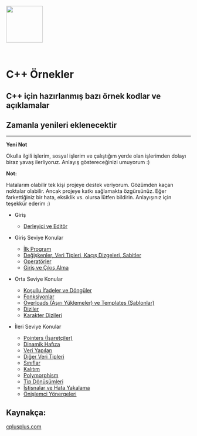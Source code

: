<a href="url"><img src="https://user-images.githubusercontent.com/20879375/42376157-ce7cfabe-8126-11e8-8b74-3fe772049de4.png" align="center" height="100" width="100" ></a>

<br>



# C++ Örnekler

## C++ için hazırlanmış bazı örnek kodlar ve açıklamalar

## Zamanla yenileri eklenecektir

--------------------------

**Yeni Not**

Okulla ilgili işlerim, sosyal işlerim ve çalıştığım yerde olan işlerimden dolayı biraz yavaş ilerliyoruz. 
Anlayış göstereceğinizi umuyorum :) 

**Not:**

Hatalarım olabilir tek kişi projeye destek veriyorum. Gözümden kaçan noktalar olabilir. Ancak projeye katkı 
sağlamakta özgürsünüz. Eğer farkettiğiniz bir hata, eksiklik vs. olursa lütfen bildirin. Anlayışınız için 
teşekkür ederim :)

* Giriş
    * [Derleyici ve Editör](giris/derleyici_editor.md)


* Giriş Seviye Konular
    * [İlk Program](giris_konular/ilk_program.md)
    * [Değişkenler, Veri Tipleri, Kaçış Dizgeleri, Sabitler](giris_konular/degiskenler.md)
    * [Operatörler](giris_konular/operatorler.md)
    * [Giriş ve Çıkış Alma](giris_konular/giris_cikis.md)

* Orta Seviye Konular
    * [Koşullu İfadeler ve Döngüler](orta_konular/kosullar_donguler.md)
    * [Fonksiyonlar](orta_konular/fonksiyonlar.md)
    * [Overloads (Aşırı Yüklemeler) ve Templates (Şablonlar)](orta_konular/overloads_templates.md)
    * [Diziler](orta_konular/diziler.md)
    * [Karakter Dizileri](orta_konular/karakter_dizileri.md)

* İleri Seviye Konular
    * [Pointers (İşaretçiler)](ileri_konular/pointers.md)
    * [Dinamik Hafıza](ileri_konular/dinamik_hafiza.md)
    * [Veri Yapıları](ileri_konular/veri_yapilari.md)
    * [Diğer Veri Tipleri](ileri_konular/diger_veri_tipleri.md)
    * [Sınıflar](ileri_konular/siniflar.md)
    * [Kalıtım](ileri_konular/kalitim.md)
    * [Polymorphism](ileri_konular/polymorphism.md)
    * [Tip Dönüşümleri](ileri_konular/tip_donusumleri.md)
    * [İstisnalar ve Hata Yakalama](ileri_konular/hata_yakalama.md)
    * [Önişlemci Yönergeleri](ileri_konular/onislemci.md)

## **Kaynakça:**

[cplusplus.com](http://www.cplusplus.com/)